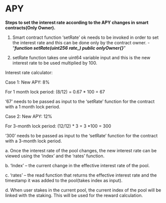 # APY

**Steps to set the interest rate according to the APY changes in smart contracts\(Only Owner\).**

1. Smart contract function ‘setRate’ ok needs to be invoked in order to set the interest rate and this can be done only by the contract owner. - “_**function setRate\(uint256 rate\_\) public onlyOwner{}**_”

2. setRate function takes one uint64 variable input and this is the new interest rate to be used multiplied by 100.

Interest rate calculator:

Case 1: New APY: 8%

For 1 month lock period: \(8/12\) = 0.67 \* 100 = 67

‘67’ needs to be passed as input to the ‘setRate’ function for the contract with a 1 month lock period.

Case 2: New APY: 12%

For 3-month lock period: \(12/12\) \* 3 = 3 \*100 = 300

‘300’ needs to be passed as input to the ‘setRate’ function for the contract with a 3-month lock period.

a. Once the interest rate of the pool changes, the new interest rate can be viewed using the ‘index’ and the ‘rates’ function.

b. ‘Index’ – the current change in the effective interest rate of the pool.

c. ‘rates’ – the read function that returns the effective interest rate and the timestamp it was added to the pool\(takes index as input\).

d. When user stakes in the current pool, the current index of the pool will be linked with the staking. This will be used for the reward calculation.

